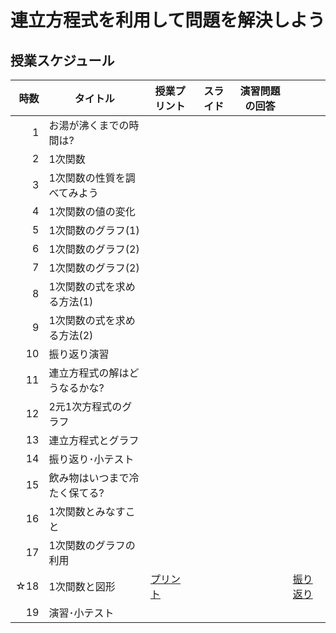 # 連立方程式を利用して問題を解決しよう
## 授業スケジュール
| 時数| タイトル| 授業プリント | スライド | 演習問題の回答 | |
| ---: | --- | --- | --- | --- | --- |
| 1 | お湯が沸くまでの時間は? | | | | |
| 2 | 1次関数 | | | | |
| 3 | 1次関数の性質を調べてみよう | | | | |
| 4 | 1次関数の値の変化| | | | |
| 5 | 1次間数のグラフ(1) | | | | |
| 6 | 1次間数のグラフ(2) | | | | |
| 7 | 1次関数のグラフ(2) | | | | |
| 8 | 1次関数の式を求める方法(1) | | | | |
| 9 | 1次関数の式を求める方法(2) | | | | |
| 10| 振り返り演習 | | | | | 
| 11| 連立方程式の解はどうなるかな? | | | | |
| 12| 2元1次方程式のグラフ | | | | |
| 13| 連立方程式とグラフ | | | | | 
| 14| 振り返り･小テスト | | | | | 
| 15| 飲み物はいつまで冷たく保てる? | | | | |
| 16| 1次関数とみなすこと | | | | |
| 17| 1次関数のグラフの利用 | | | | |
| ☆18| 1次間数と図形 | [プリント](materials/2nd/chap-2-3/2-3-18-1_1次関数と図形_授業プリント.pdf)| | | [振り返り](https://forms.gle/XRhZXKEg4LAqSymZ9) |
| 19| 演習･小テスト | | | | |
